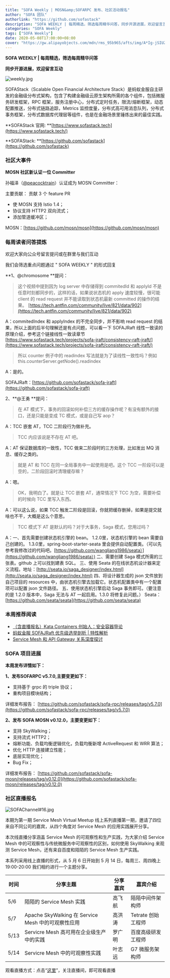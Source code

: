 ```yaml
---
title: "SOFA Weekly | MOSN&amp;SOFARPC 发布、社区活动报名"
author: "SOFA 团队"
authorlink: "https://github.com/sofastack"
description: "SOFA WEEKLY | 每周精选，筛选每周精华问答，同步开源进展，欢迎留言互动。"
categories: "SOFA Weekly"
tags: ["SOFA Weekly"]
date: 2020-05-08T17:00:00+08:00
cover: "https://gw.alipayobjects.com/mdn/rms_95b965/afts/img/A*Ig-jSIUZWx0AAAAAAAAAAAAAARQnAQ"
---
```


**SOFA WEEKLY | 每周精选，筛选每周精华问答**

**同步开源进展，欢迎留言互动**

![weekly.jpg](https://gw.alipayobjects.com/mdn/rms_95b965/afts/img/A*ARgKS6SuU7YAAAAAAAAAAAAAARQnAQ)

SOFAStack（Scalable Open Financial Architecture Stack）是蚂蚁金服自主研发的金融级分布式架构，包含了构建金融级云原生架构所需的各个组件，包括微服务研发框架，RPC 框架，服务注册中心，分布式定时任务，限流/熔断框架，动态配置推送，分布式链路追踪，Metrics 监控度量，分布式高可用消息队列，分布式事务框架，分布式数据库代理层等组件，也是在金融场景里锤炼出来的最佳实践。

**SOFAStack 官网: **[https://www.sofastack.tech](https://www.sofastack.tech/)

**SOFAStack: **[https://github.com/sofastack](https://github.com/sofastack)

### 社区大事件

**MOSN 社区新认证一位 Committer**

孙福泽（[@peacocktrain](https://github.com/peacocktrain)）认证成为 MOSN Committer：

主要贡献： 贡献 3 个 feature PR

- 使 MOSN 支持 Istio 1.4；
- 协议支持 HTTP2 双向流式；
- 添加管道缓冲区；

MOSN：[https://github.com/mosn/mosn](https://github.com/mosn/mosn)


### 每周读者问答提炼

欢迎大家向公众号留言提问或在群里与我们互动

我们会筛选重点问题通过 " SOFA WEEKLY " 的形式回复

**1、@chromosome **提问：

> 这个视频中提到因为 log server 中存储得到 commitedId 和 applyId 不是任意时刻都同步的，这样的话，如果说状态机的 apply 速度较慢，很可能 client 的 read request 并不能读取到状态机最新 committed 的操作的结果。
> [https://tech.antfin.com/community/live/821/data/902](https://tech.antfin.com/community/live/821/data/902)

A：commitedIndex 和 applyIndex 的不完全同步，并不影响 read request 的结果，所以上面的后半句理解还是有点问题，可以看一下 SOFAJRaft 线性一致读的原理介绍，参考这个链接线性一致读章节 [https://www.sofastack.tech/projects/sofa-jraft/consistency-raft-jraft/](https://www.sofastack.tech/projects/sofa-jraft/consistency-raft-jraft/)

> 所以 counter 例子中的 readindex 写法就是为了读线性一致性吗？例如 this.counterServer.getNode().readindex

A：是的。

SOFAJRaft：[https://github.com/sofastack/sofa-jraft](https://github.com/sofastack/sofa-jraft)

2、**@王勇 **提问：

> 在 AT 模式下，事务的回滚如何补偿三方的缓存操作呢？有没有额外的接口，还是只能是变成 TC 模式，或是自己写 aop？

A：TCC 嵌套 AT，TCC 二阶段行为做补充。

> TCC 内应该说是不存在 AT 吧。

A：AT 保证数据库的一致性，TCC 做来二阶段时的三方处理，比如发出 MQ 消息、缓存之类的。

> 就是 AT 和 TCC 在同一全局事务中一起使用是吧。这个 TCC 一阶段可以是空的，二阶段回滚时清理缓存嘛？

A：嗯。

> OK，我明白了。就是让 TCC 嵌套 AT，通常情况下 TCC 为空，需要补偿的时候向 TCC 里写入东西。

A：可以这么说，如果 TCC 触发二阶段是回滚，你就把缓存删掉，如果是提交就啥也不干，大概是这么个意思。

> TCC 模式下 AT 是默认的吗？对于大事务，Saga 模式，您用过吗？

A：一、首先需要创建状态机引擎的 bean。
1.2.0里，状态机引擎的 bean 需要自己创建的。
1.3.0里，spring-boot-starter-seata 里会提供自动配置类。（可以先参考我修改过的代码吧。[https://github.com/wangliang1986/seata）](https://github.com/wangliang1986/seata）)
二、需要创建 Saga 模式所需的三张表。github 上可以找到建表 SQL。
三、使用 Seata 的在线状态机设计器来定义流程。地址：[http://seata.io/saga_designer/index.html](http://seata.io/saga_designer/index.html)
四、将设计器生成的 json 文件放到自己项目的 resources 中，由状态机引擎去加载它。状态机配置类中有一个配置项可以配置 json 文件路径。
五、使用状态机引擎启动 Saga 事务即可。（要注意的是 1.2.0 版本中，Saga 无法与 AT 一起启用。1.3.0 将修复此问题。）
Seata：[https://github.com/seata/seata](https://github.com/seata/seata)

### 本周推荐阅读

- [（含直播报名）Kata Containers 创始人：安全容器导论](/blog/kata-container-introduction-to-safe-containers/)
- [蚂蚁金服 SOFAJRaft 优先级选举剖析 | 特性解析](/blog/sofa-jraft-priority-election/)
- [Service Mesh 和 API Gateway 关系深度探讨](/blog/service-mesh-api-gateway-in-depth-discussion-of-relationships/)

### SOFA 项目进展

**本周发布详情如下：**

**1、发布SOFARPC v5.7.0,主要变更如下：**

- 支持基于 grpc 的 triple 协议；
- 重构项目模块结构；

详细发布报告：
[https://github.com/sofastack/sofa-rpc/releases/tag/v5.7.0](https://github.com/sofastack/sofa-rpc/releases/tag/v5.7.0)


**2、发布 SOFA MOSN v0.12.0，主要变更如下：**

- 支持 SkyWalking；
- 支持流式 HTTP2；
- 熔断功能、负载均衡逻辑优化，负载均衡新增 ActiveRequest 和 WRR 算法；
- 优化 HTTP 连接建立性能；
- 底层实现优化；
- Bug Fix；

详细发布报告：
[https://github.com/sofastack/sofa-mosn/releases/tag/v0.12.0](https://github.com/sofastack/sofa-mosn/releases/tag/v0.12.0)

### 社区直播报名

![SOFAChannel#16.jpg](https://cdn.nlark.com/yuque/0/2020/jpeg/226702/1587728387529-17191abc-9201-464f-ac0e-488668850c2c.jpeg)

本期为第一期 Service Mesh Virtual Meetup 线上系列直播第一期，邀请了四位来自不同公司的嘉宾，从四个角度对 Service Mesh 的应用实践展开分享。

本次线直播分享涵盖 Service Mesh 的可观察性和生产实践，为大家介绍 Service Mesh 中的可观察性与传统微服务中可观察性的区别，如何使用 SkyWalking 来观测 Service Mesh，还有来自百度和陌陌的 Service Mesh 生产实践。

本系列采用线上直播的形式，从 5 月 6 日开始到 5 月 14 日，每周三、周四晚上  19:00-20:00 我们相约进行一个主题分享。


| 时间 | 分享主题 | 分享嘉宾 | 嘉宾介绍 |
| --- | --- | --- | --- |
| 5/6 | 陌陌的 Service Mesh 实践 | 高飞航 | 陌陌中间件架构师 |
| 5/7 | Apache SkyWalking 在 Service Mesh 中的可观察性应用 | 高洪涛 | Tetrate 创始工程师 |
| 5/13 | Servicre Mesh 高可用在企业级生产中的实践 | 罗广明 | 百度高级研发工程师 |
| 5/14 | Servicre Mesh 中的可观察性实践 | 叶志远 | G7 微服务架构师 |

观看直播方式：点击“[这里](https://live.bilibili.com/21954520)”，关注直播间，即可观看直播
